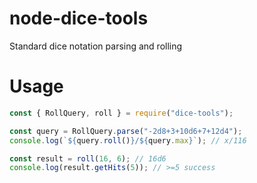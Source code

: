 # node-dice-tools
Standard dice notation parsing and rolling

# Usage
```js
const { RollQuery, roll } = require("dice-tools");

const query = RollQuery.parse("-2d8+3+10d6+7+12d4");
console.log(`${query.roll()}/${query.max}`); // x/116

const result = roll(16, 6); // 16d6
console.log(result.getHits(5)); // >=5 success
```
